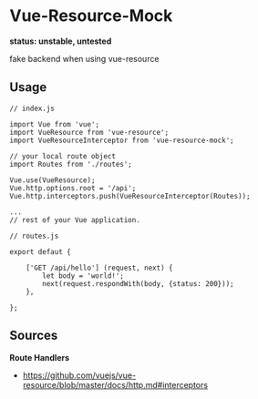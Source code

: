 # Vue-Resource-Mock

**status: unstable, untested**

fake backend when using vue-resource

## Usage

```es6
// index.js

import Vue from 'vue';
import VueResource from 'vue-resource';
import VueResourceInterceptor from 'vue-resource-mock';

// your local route object
import Routes from './routes';

Vue.use(VueResource);
Vue.http.options.root = '/api';
Vue.http.interceptors.push(VueResourceInterceptor(Routes));

...
// rest of your Vue application.
```

```es6
// routes.js

export defaut {

    ['GET /api/hello'] (request, next) {
        let body = 'world!';
        next(request.respondWith(body, {status: 200}));
    },

};
```


## Sources

**Route Handlers**

- https://github.com/vuejs/vue-resource/blob/master/docs/http.md#interceptors